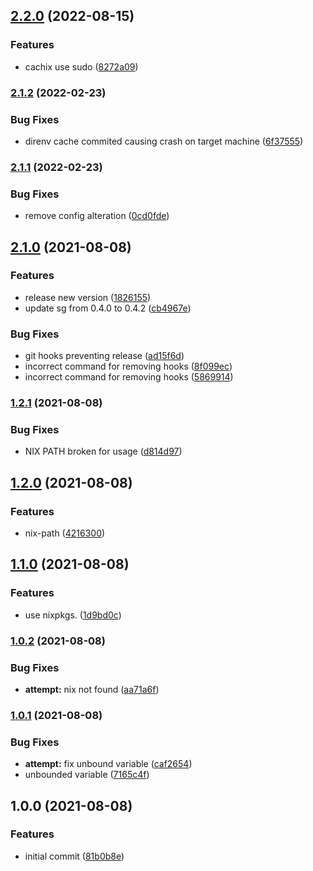 ## [2.2.0](https://github.com/kirinnee/atomici-action/compare/v2.1.2...v2.2.0) (2022-08-15)

### Features

- cachix use sudo ([8272a09](https://github.com/kirinnee/atomici-action/commit/8272a099ccd74d9ce1f1d6c5c7f28bd5473d2c0f))

### [2.1.2](https://github.com/kirinnee/atomici-action/compare/v2.1.1...v2.1.2) (2022-02-23)

### Bug Fixes

- direnv cache commited causing crash on target machine ([6f37555](https://github.com/kirinnee/atomici-action/commit/6f375557f9526aa242983cede093d260722c81ae))

### [2.1.1](https://github.com/kirinnee/atomici-action/compare/v2.1.0...v2.1.1) (2022-02-23)

### Bug Fixes

- remove config alteration ([0cd0fde](https://github.com/kirinnee/atomici-action/commit/0cd0fde02c3d5872df599cdb3dfde2bb70cc90f1))

## [2.1.0](https://github.com/kirinnee/atomici-action/compare/v2.0.0...v2.1.0) (2021-08-08)

### Features

- release new version ([1826155](https://github.com/kirinnee/atomici-action/commit/1826155420552925516f34421679ba5136a1eb91))
- update sg from 0.4.0 to 0.4.2 ([cb4967e](https://github.com/kirinnee/atomici-action/commit/cb4967e481eb7e77243b1bdef51715651c3491de))

### Bug Fixes

- git hooks preventing release ([ad15f6d](https://github.com/kirinnee/atomici-action/commit/ad15f6dc5f1b2ae5a663dbc2b738f058e85f08f0))
- incorrect command for removing hooks ([8f099ec](https://github.com/kirinnee/atomici-action/commit/8f099ec06270a8a32487d704045c7d3d800c4a4a))
- incorrect command for removing hooks ([5869914](https://github.com/kirinnee/atomici-action/commit/5869914d9bf4fa4a4ab0b2adbff10e8ff057332b))

### [1.2.1](https://github.com/kirinnee/atomici-action/compare/v1.2.0...v1.2.1) (2021-08-08)

### Bug Fixes

- NIX PATH broken for usage ([d814d97](https://github.com/kirinnee/atomici-action/commit/d814d97b74d44e33364b06747db574a28f5d905f))

## [1.2.0](https://github.com/kirinnee/atomici-action/compare/v1.1.0...v1.2.0) (2021-08-08)

### Features

- nix-path ([4216300](https://github.com/kirinnee/atomici-action/commit/4216300fb097583d394de037597df5dbad7f31e0))

## [1.1.0](https://github.com/kirinnee/atomici-action/compare/v1.0.2...v1.1.0) (2021-08-08)

### Features

- use nixpkgs.<env> ([1d9bd0c](https://github.com/kirinnee/atomici-action/commit/1d9bd0cbcc3768d3395608345ffa8d72c1062a09))

### [1.0.2](https://github.com/kirinnee/atomici-action/compare/v1.0.1...v1.0.2) (2021-08-08)

### Bug Fixes

- **attempt:** nix not found ([aa71a6f](https://github.com/kirinnee/atomici-action/commit/aa71a6f4b3e600a91082c15de2d5aa1a91a658f6))

### [1.0.1](https://github.com/kirinnee/atomici-action/compare/v1.0.0...v1.0.1) (2021-08-08)

### Bug Fixes

- **attempt:** fix unbound variable ([caf2654](https://github.com/kirinnee/atomici-action/commit/caf265426710acc23505b970567d4bae050dc975))
- unbounded variable ([7165c4f](https://github.com/kirinnee/atomici-action/commit/7165c4f37369ebc12bb1bc69fef5851e58315ee2))

## 1.0.0 (2021-08-08)

### Features

- initial commit ([81b0b8e](https://github.com/kirinnee/atomici-action/commit/81b0b8ef28cf17f545b55d11825e10d576a123d7))
